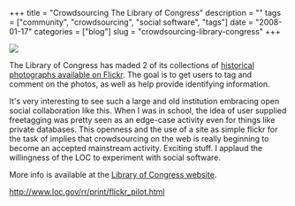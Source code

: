 +++
title = "Crowdsourcing The Library of Congress"
description = ""
tags = ["community", "crowdsourcing", "social software", "tags"]
date = "2008-01-17"
categories = ["blog"]
slug = "crowdsourcing-library-congress"
+++



<p><a href="http://www.loc.gov/rr/print/flickr_pilot.html"><img src="//farm3.static.flickr.com/2022/2179931106_344c5984a7.jpg" class="notebook-image" /></a></p>
<p>The Library of Congress has maded 2 of its collections of <a href="http://www.flickr.com/photos/Library_of_Congress">historical photographs available on Flickr</a>. The goal is to get users to tag and comment on the photos, as well as help provide identifying information. </p>
<p>It's very interesting to see such a large and old institution embracing open social collaboration like this. When I was in school, the idea of user supplied freetagging was pretty seen as an edge-case activity even for things like private databases. This openness and the use of a site as simple flickr for the task of implies that crowdsourcing on the web is really beginning to become an accepted mainstream activity. Exciting stuff. I applaud the willingness of the LOC to experiment with social software.</p>
<p>More info is available at the <a href="http://www.loc.gov/rr/print/flickr_pilot.html">Library of Congress website</a>.</p>
    
  <a href="http://www.loc.gov/rr/print/flickr_pilot.html">http://www.loc.gov/rr/print/flickr_pilot.html</a>
